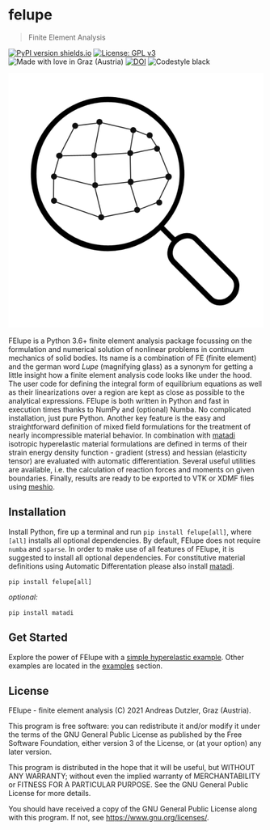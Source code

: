 # felupe

> Finite Element Analysis

[![PyPI version shields.io](https://img.shields.io/pypi/v/felupe.svg)](https://pypi.python.org/pypi/felupe/) [![License: GPL v3](https://img.shields.io/badge/License-GPLv3-blue.svg)](https://www.gnu.org/licenses/gpl-3.0) ![Made with love in Graz (Austria)](https://madewithlove.now.sh/at?heart=true&colorB=%231f744f&text=Graz+%28Austria%29) [![DOI](https://zenodo.org/badge/360657894.svg)](https://zenodo.org/badge/latestdoi/360657894) ![Codestyle black](https://img.shields.io/badge/code%20style-black-black)

![FElupe](https://raw.githubusercontent.com/adtzlr/felupe/main/docs/images/felupe_logo.png)

FElupe is a Python 3.6+ finite element analysis package focussing on the formulation and numerical solution of nonlinear problems in continuum mechanics of solid bodies. Its name is a combination of FE (finite element) and the german word *Lupe* (magnifying glass) as a synonym for getting a little insight how a finite element analysis code looks like under the hood. The user code for defining the integral form of equilibrium equations as well as their linearizations over a region are kept as close as possible to the analytical expressions. FElupe is both written in Python and fast in execution times thanks to NumPy and (optional) Numba. No complicated installation, just pure Python. Another key feature is the easy and straightforward definition of mixed field formulations for the treatment of nearly incompressible material behavior. In combination with [matadi](https://github.com/adtzlr/matadi) isotropic hyperelastic material formulations are defined in terms of their strain energy density function - gradient (stress) and hessian (elasticity tensor) are evaluated with automatic differentiation. Several useful utilities are available, i.e. the calculation of reaction forces and moments on given boundaries. Finally, results are ready to be exported to VTK or XDMF files using [meshio](https://github.com/nschloe/meshio).

## Installation
Install Python, fire up a terminal and run `pip install felupe[all]`, where `[all]` installs all optional dependencies. By default, FElupe does not require `numba` and `sparse`. In order to make use of all features of FElupe, it is suggested to install all optional dependencies. For constitutive material definitions using Automatic Differentation please also install [matadi](https://github.com/adtzlr/matadi).

```shell
pip install felupe[all]
```

*optional:*
```shell
pip install matadi
```

## Get Started
Explore the power of FElupe with a [simple hyperelastic example](quickstart.md). Other examples are located in the [examples](examples.md) section.

## License
FElupe - finite element analysis (C) 2021 Andreas Dutzler, Graz (Austria).

This program is free software: you can redistribute it and/or modify it under the terms of the GNU General Public License as published by the Free Software Foundation, either version 3 of the License, or (at your option) any later version.

This program is distributed in the hope that it will be useful, but WITHOUT ANY WARRANTY; without even the implied warranty of MERCHANTABILITY or FITNESS FOR A PARTICULAR PURPOSE. See the GNU General Public License for more details.

You should have received a copy of the GNU General Public License along with this program. If not, see <https://www.gnu.org/licenses/>.